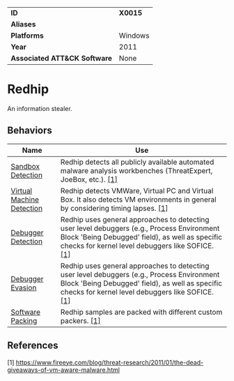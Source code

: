 |||
|---------|------------------------|
|**ID**|**X0015**|
|**Aliases**||
|**Platforms**|Windows|
|**Year**| 2011 |
|**Associated ATT&CK Software**|None|

Redhip
======
An information stealer.

Behaviors
---------
|Name|Use|
|---------------------|-------------------------------------------------------|
|[Sandbox Detection](https://github.com/MBCProject/mbc-markdown/blob/master/anti-behavioral-analysis/detect-sandbox.md) | Redhip detects all publicly available automated malware analysis workbenches (ThreatExpert, JoeBox, etc.). [[1]](#1)|
|[Virtual Machine Detection](https://github.com/MBCProject/mbc-markdown/blob/master/anti-behavioral-analysis/detect-vm.md) | Redhip detects VMWare, Virtual PC and Virtual Box. It also detects VM environments in general by considering timing lapses. [[1]](#1)|
|[Debugger Detection](https://github.com/MBCProject/mbc-markdown/blob/master/anti-behavioral-analysis/detect-debugger.md) | Redhip uses general approaches to detecting user level debuggers (e.g., Process Environment Block 'Being Debugged' field), as well as specific checks for kernel level debuggers like SOFICE. [[1]](#1)|
|[Debugger Evasion](https://github.com/MBCProject/mbc-markdown/blob/master/anti-behavioral-analysis/evade-debugger.md) | Redhip uses general approaches to detecting user level debuggers (e.g., Process Environment Block 'Being Debugged' field), as well as specific checks for kernel level debuggers like SOFICE. [[1]](#1)|
|[Software Packing](https://github.com/MBCProject/mbc-markdown/blob/master/anti-static-analysis/software-packing.md) | Redhip samples are packed with different custom packers. [[1]](#1)|

References
----------
<a name="1">[1]</a> https://www.fireeye.com/blog/threat-research/2011/01/the-dead-giveaways-of-vm-aware-malware.html 
 